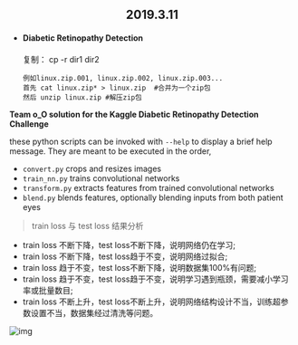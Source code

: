 <center><h2>2019.3.11</h2></center>

- #### Diabetic Retinopathy Detection

  复制： cp -r dir1 dir2

  ```
  例如linux.zip.001, linux.zip.002, linux.zip.003...
  首先 cat linux.zip* > linux.zip  #合并为一个zip包
  然后 unzip linux.zip #解压zip包
  ```








**Team o_O solution for the Kaggle Diabetic Retinopathy Detection Challenge**



 these python scripts can be invoked with `--help` to display a brief help message. They are meant to be executed in the order,

- `convert.py` crops and resizes images
- `train_nn.py` trains convolutional networks
- `transform.py` extracts features from trained convolutional networks
- `blend.py` blends features, optionally blending inputs from both patient eyes

> train loss 与 test loss 结果分析

- train loss 不断下降，test loss不断下降，说明网络仍在学习;
- train loss 不断下降，test loss趋于不变，说明网络过拟合;
- train loss 趋于不变，test loss不断下降，说明数据集100%有问题;
- train loss 趋于不变，test loss趋于不变，说明学习遇到瓶颈，需要减小学习率或批量数目;
- train loss 不断上升，test loss不断上升，说明网络结构设计不当，训练超参数设置不当，数据集经过清洗等问题。

![img](https://github.com/apachecn/kaggle/raw/master/static/images/docs/kaggle-%E5%B8%B8%E7%94%A8%E7%AE%97%E6%B3%95%E9%80%89%E6%8B%A9.png)

